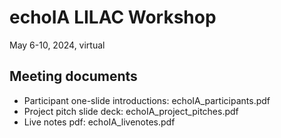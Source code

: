 # echoIA LILAC Workshop
May 6-10, 2024, virtual

## Meeting documents
* Participant one-slide introductions: echoIA_participants.pdf
* Project pitch slide deck: echoIA_project_pitches.pdf
* Live notes pdf: echoIA_livenotes.pdf
